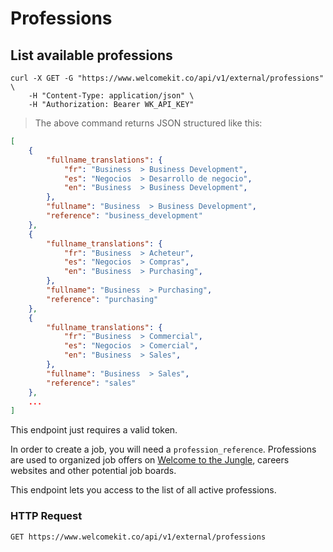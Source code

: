 # Professions

## List available professions

```shell
curl -X GET -G "https://www.welcomekit.co/api/v1/external/professions" \
    -H "Content-Type: application/json" \
    -H "Authorization: Bearer WK_API_KEY"
```

> The above command returns JSON structured like this:

```json
[
    {
        "fullname_translations": {
            "fr": "Business  > Business Development",
            "es": "Negocios  > Desarrollo de negocio",
            "en": "Business  > Business Development",
        },
        "fullname": "Business  > Business Development",
        "reference": "business_development"
    },
    {
        "fullname_translations": {
            "fr": "Business  > Acheteur",
            "es": "Negocios  > Compras",
            "en": "Business  > Purchasing",
        },
        "fullname": "Business  > Purchasing",
        "reference": "purchasing"
    },
    {
        "fullname_translations": {
            "fr": "Business  > Commercial",
            "es": "Negocios  > Comercial",
            "en": "Business  > Sales",
        },
        "fullname": "Business  > Sales",
        "reference": "sales"
    },
    ...
]
```

<aside class="notice">
This endpoint just requires a valid token.
</aside>

In order to create a job, you will need a `profession_reference`. Professions are used to organized job offers on <a href="http://www.welcometothejungle.co/" target="_blank">Welcome to the Jungle</a>, careers websites and other potential job boards.

This endpoint lets you access to the list of all active professions.

### HTTP Request

`GET https://www.welcomekit.co/api/v1/external/professions`
